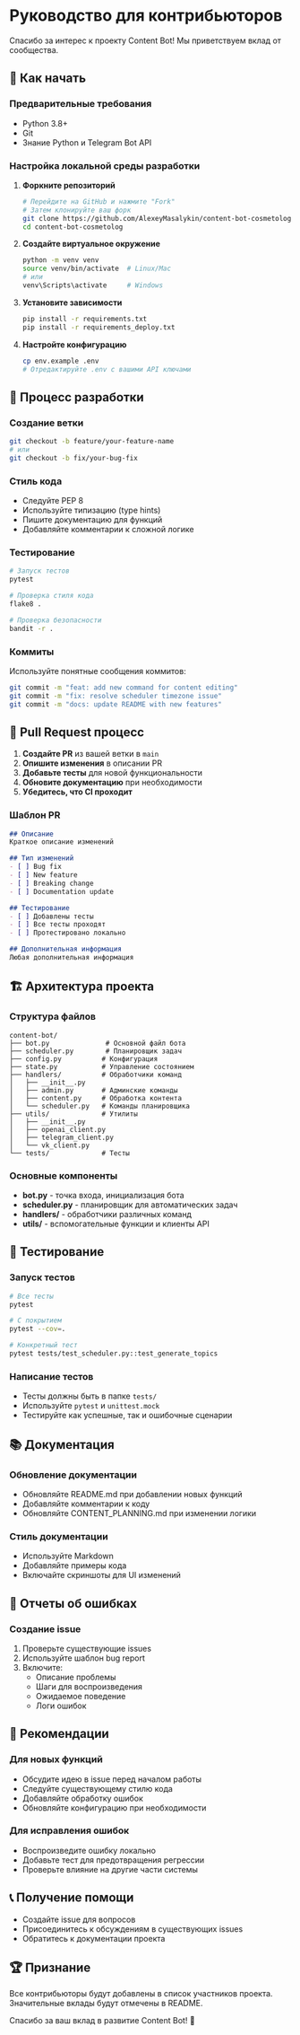 # Руководство для контрибьюторов

Спасибо за интерес к проекту Content Bot! Мы приветствуем вклад от сообщества.

## 🚀 Как начать

### Предварительные требования
- Python 3.8+
- Git
- Знание Python и Telegram Bot API

### Настройка локальной среды разработки

1. **Форкните репозиторий**
   ```bash
   # Перейдите на GitHub и нажмите "Fork"
   # Затем клонируйте ваш форк
   git clone https://github.com/AlexeyMasalykin/content-bot-cosmetolog.git
   cd content-bot-cosmetolog
   ```

2. **Создайте виртуальное окружение**
   ```bash
   python -m venv venv
   source venv/bin/activate  # Linux/Mac
   # или
   venv\Scripts\activate     # Windows
   ```

3. **Установите зависимости**
   ```bash
   pip install -r requirements.txt
   pip install -r requirements_deploy.txt
   ```

4. **Настройте конфигурацию**
   ```bash
   cp env.example .env
   # Отредактируйте .env с вашими API ключами
   ```

## 📝 Процесс разработки

### Создание ветки
```bash
git checkout -b feature/your-feature-name
# или
git checkout -b fix/your-bug-fix
```

### Стиль кода
- Следуйте PEP 8
- Используйте типизацию (type hints)
- Пишите документацию для функций
- Добавляйте комментарии к сложной логике

### Тестирование
```bash
# Запуск тестов
pytest

# Проверка стиля кода
flake8 .

# Проверка безопасности
bandit -r .
```

### Коммиты
Используйте понятные сообщения коммитов:
```bash
git commit -m "feat: add new command for content editing"
git commit -m "fix: resolve scheduler timezone issue"
git commit -m "docs: update README with new features"
```

## 🔄 Pull Request процесс

1. **Создайте PR** из вашей ветки в `main`
2. **Опишите изменения** в описании PR
3. **Добавьте тесты** для новой функциональности
4. **Обновите документацию** при необходимости
5. **Убедитесь, что CI проходит**

### Шаблон PR
```markdown
## Описание
Краткое описание изменений

## Тип изменений
- [ ] Bug fix
- [ ] New feature
- [ ] Breaking change
- [ ] Documentation update

## Тестирование
- [ ] Добавлены тесты
- [ ] Все тесты проходят
- [ ] Протестировано локально

## Дополнительная информация
Любая дополнительная информация
```

## 🏗️ Архитектура проекта

### Структура файлов
```
content-bot/
├── bot.py              # Основной файл бота
├── scheduler.py        # Планировщик задач
├── config.py          # Конфигурация
├── state.py           # Управление состоянием
├── handlers/          # Обработчики команд
│   ├── __init__.py
│   ├── admin.py       # Админские команды
│   ├── content.py     # Обработка контента
│   └── scheduler.py   # Команды планировщика
├── utils/             # Утилиты
│   ├── __init__.py
│   ├── openai_client.py
│   ├── telegram_client.py
│   └── vk_client.py
└── tests/             # Тесты
```

### Основные компоненты
- **bot.py** - точка входа, инициализация бота
- **scheduler.py** - планировщик для автоматических задач
- **handlers/** - обработчики различных команд
- **utils/** - вспомогательные функции и клиенты API

## 🧪 Тестирование

### Запуск тестов
```bash
# Все тесты
pytest

# С покрытием
pytest --cov=.

# Конкретный тест
pytest tests/test_scheduler.py::test_generate_topics
```

### Написание тестов
- Тесты должны быть в папке `tests/`
- Используйте `pytest` и `unittest.mock`
- Тестируйте как успешные, так и ошибочные сценарии

## 📚 Документация

### Обновление документации
- Обновляйте README.md при добавлении новых функций
- Добавляйте комментарии к коду
- Обновляйте CONTENT_PLANNING.md при изменении логики

### Стиль документации
- Используйте Markdown
- Добавляйте примеры кода
- Включайте скриншоты для UI изменений

## 🐛 Отчеты об ошибках

### Создание issue
1. Проверьте существующие issues
2. Используйте шаблон bug report
3. Включите:
   - Описание проблемы
   - Шаги для воспроизведения
   - Ожидаемое поведение
   - Логи ошибок

## 🎯 Рекомендации

### Для новых функций
- Обсудите идею в issue перед началом работы
- Следуйте существующему стилю кода
- Добавляйте обработку ошибок
- Обновляйте конфигурацию при необходимости

### Для исправления ошибок
- Воспроизведите ошибку локально
- Добавьте тест для предотвращения регрессии
- Проверьте влияние на другие части системы

## 📞 Получение помощи

- Создайте issue для вопросов
- Присоединитесь к обсуждениям в существующих issues
- Обратитесь к документации проекта

## 🏆 Признание

Все контрибьюторы будут добавлены в список участников проекта. Значительные вклады будут отмечены в README.

Спасибо за ваш вклад в развитие Content Bot! 🚀
